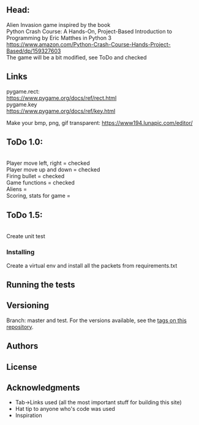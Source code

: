## Head:
Alien Invasion game inspired by the book
<br>
Python Crash Course: A Hands-On, Project-Based Introduction to Programming by Eric Matthes in Python 3
<br>
https://www.amazon.com/Python-Crash-Course-Hands-Project-Based/dp/159327603
<br>
The game will be a bit modified, see ToDo and checked

## Links
pygame.rect:
<br>
https://www.pygame.org/docs/ref/rect.html
<br>
pygame.key
<br>
https://www.pygame.org/docs/ref/key.html

Make your bmp, png, gif transparent:
https://www194.lunapic.com/editor/


## ToDo 1.0:
<br>
Player move left, right = checked
<br>
Player move up and down = checked
<br>
Firing bullet = checked
<br>
Game functions = checked
<br>
Aliens = 
<br>
Scoring, stats for game = 

## ToDo 1.5:
<br>
Create unit test

### Installing

Create a virtual env and install all the packets from requirements.txt

## Running the tests


## Versioning
Branch: master and test.
For the versions available, see the [tags on this repository](https://github.com/spawnmarvel/AlienInvasionGame). 

## Authors


## License


## Acknowledgments

* Tab->Links used (all the most important stuff for building this site)
* Hat tip to anyone who's code was used
* Inspiration








